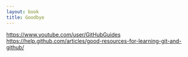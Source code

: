```yaml
---
layout: book
title: Goodbye
---
```


https://www.youtube.com/user/GitHubGuides
https://help.github.com/articles/good-resources-for-learning-git-and-github/